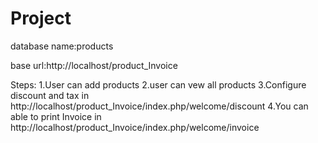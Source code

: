 # Project

database name:products
 
base url:http://localhost/product_Invoice

Steps:
1.User can add products
2.user can vew all products
3.Configure discount and tax in http://localhost/product_Invoice/index.php/welcome/discount
4.You can able to print Invoice in  http://localhost/product_Invoice/index.php/welcome/invoice

